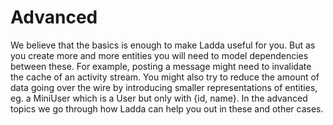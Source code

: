 # Advanced

We believe that the basics is enough to make Ladda useful for you. But as you create more and more entities you will need to model dependencies between these. For example, posting a message might need to invalidate the cache of an activity stream. You might also try to reduce the amount of data going over the wire by introducing smaller representations of entities, eg. a MiniUser which is a User but only with {id, name}. In the advanced topics we go through how Ladda can help you out in these and other cases.
